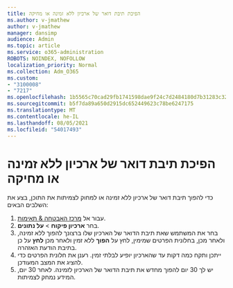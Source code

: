 ```yaml
---
title: הפיכת תיבת דואר של ארכיון ללא זמינה או מחיקה
ms.author: v-jmathew
author: v-jmathew
manager: dansimp
audience: Admin
ms.topic: article
ms.service: o365-administration
ROBOTS: NOINDEX, NOFOLLOW
localization_priority: Normal
ms.collection: Adm_O365
ms.custom:
- "3100008"
- "7217"
ms.openlocfilehash: 1b5565c70cad29fb1741598dae9f24c7d2484180d7b31283c32894fa3c16139d
ms.sourcegitcommit: b5f7da89a650d2915dc652449623c78be6247175
ms.translationtype: MT
ms.contentlocale: he-IL
ms.lasthandoff: 08/05/2021
ms.locfileid: "54017493"
---
```

# <a name="disable-or-delete-an-archive-mailbox"></a>הפיכת תיבת דואר של ארכיון ללא זמינה או מחיקה

כדי להפוך תיבת דואר של ארכיון ללא זמינה או למחוק לצמיתות את התוכן, בצע את השלבים הבאים:

1. עבור אל [מרכז האבטחה & תאימות]( https://go.microsoft.com/fwlink/p/?linkid=2077143).
2. בחר **ארכיון פיקוח**  >  **על נתונים**.
3. בחר את המשתמש שאת תיבת הדואר של הארכיון שלו ברצונך להפוך ללא זמינה, ולאחר מכן, בחלונית הפרטים שמימין, לחץ על **הפוך** ללא זמין ולאחר מכן **לחץ** על כן בתיבת הודעת האזהרה.
4. ייתכן ותקח כמה דקות עד שהארכיון יופיע לבלתי זמין. רענן את חלונית הפרטים כדי להציג את המצב המעודכן.
5. יש לך 30 יום להפוך מחדש את תיבת הדואר של הארכיון לזמינה. לאחר 30 יום, המידע נמחק לצמיתות.

